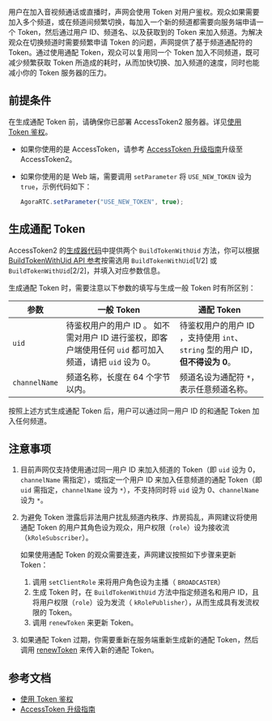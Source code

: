用户在加入音视频通话或直播时，声网会使用 Token 对用户鉴权。观众如果需要加入多个频道，或在频道间频繁切换，每加入一个新的频道都需要向服务端申请一个 Token，然后通过用户 ID、频道名、以及获取到的 Token 来加入频道。为解决观众在切换频道时需要频繁申请 Token 的问题，声网提供了基于频道通配符的 Token。通过使用通配 Token，观众可以复用同一个 Token 加入不同频道，既可减少频繁获取 Token 所造成的耗时，从而加快切换、加入频道的速度，同时也能减小你的 Token 服务器的压力。

## 前提条件

在生成通配 Token 前，请确保你已部署 AccessToken2 服务器。详见[使用 Token 鉴权](https://docportal.shengwang.cn/cn/video-call-4.x/token_server_android_ng?platform=Android)。

- 如果你使用的是 AccessToken，请参考 [AccessToken 升级指南](https://docportal.shengwang.cn/cn/live-streaming-premium-legacy/token_upgrade?platform=Android#升级至-accesstoken2)升级至 AccessToken2。

- 如果你使用的是 Web 端，需要调用 `setParameter` 将 `USE_NEW_TOKEN` 设为 `true`，示例代码如下：

  ```js
  AgoraRTC.setParameter("USE_NEW_TOKEN", true);
  ```

## 生成通配 Token

AccessToken2 的[生成器代码](https://docportal.shengwang.cn/cn/video-call-4.x/token_server_android_ng?platform=Android#token-生成器代码)中提供两个 `BuildTokenWithUid` 方法，你可以根据 [BuildTokenWithUid API 参考](https://docportal.shengwang.cn/cn/video-call-4.x/token_server_android_ng?platform=Android#buildtokenwithuid-api-参考)按需选用 `BuildTokenWithUid`[1/2] 或 `BuildTokenWithUid`[2/2]，并填入对应参数信息。

生成通配 Token 时，需要注意以下参数的填写与生成一般 Token 时有所区别：

| 参数          | 一般 Token                                                   | 通配 Token                                                   |
| ------------- | ------------------------------------------------------------ | ------------------------------------------------------------ |
| `uid`         | 待鉴权用户的用户 ID 。 如不需对用户 ID 进行鉴权，即客户端使用任何 `uid` 都可加入频道，请把 `uid` 设为 0。 | 待鉴权用户的用户 ID ，支持使用 `int`、`string` 型的用户 ID，**但不得设为 0**。 |
| `channelName`      | 频道名称，长度在 64 个字节以内。 | 频道名设为通配符 `*`，表示任意频道名称。 |

按照上述方式生成通配 Token 后，用户可以通过同一用户 ID 的和通配 Token 加入任何频道。

## 注意事项

1. 目前声网仅支持使用通过同一用户 ID 来加入频道的 Token（即 `uid` 设为 0，`channelName` 需指定），或指定一个用户 ID 来加入任意频道的通配 Token（即 `uid` 需指定，`channelName` 设为 `*`），不支持同时将 `uid` 设为 0、`channelName` 设为 `*`。

2. 为避免 Token 泄露后非法用户扰乱频道内秩序、炸房捣乱，声网建议将使用通配 Token 的用户其角色设为观众，用户权限（`role`）设为接收流（`kRoleSubscriber`）。

   如果使用通配 Token 的观众需要连麦，声网建议按照如下步骤来更新 Token：

   1. 调用 <code>setClientRole</code> 来将用户角色设为主播（ <code>BROADCASTER</code>）
   2. 生成 Token 时，在 <code>BuildTokenWithUid</code> 方法中指定频道名和用户 ID，且将用户权限（<code>role</code>）设为发流（ <code>kRolePublisher</code>），从而生成具有发流权限的 Token。
   3. 调用 `renewToken` 来更新 Token。

3. 如果通配 Token 过期，你需要重新在服务端重新生成新的通配 Token，然后调用 [renewToken](https://docportal.shengwang.cn/cn/live-streaming-premium-4.x/API%20Reference/java_ng/API/toc_core_method.html#api_irtcengine_renewtoken) 来传入新的通配 Token。

## 参考文档

- [使用 Token 鉴权](https://docportal.shengwang.cn/cn/video-call-4.x/token_server_android_ng?platform=Android)
- [AccessToken 升级指南](https://docportal.shengwang.cn/cn/live-streaming-premium-legacy/token_upgrade?platform=Android#升级至-accesstoken2)
